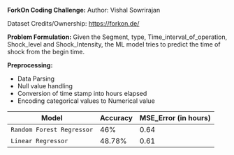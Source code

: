 **ForkOn Coding Challenge:**
Author: Vishal Sowrirajan

Dataset Credits/Ownership: https://forkon.de/

**Problem Formulation:** 
Given the Segment, type, Time_interval_of_operation, Shock_level and Shock_Intensity, the ML model tries to predict the time of shock from the begin time.

**Preprocessing:**

- Data Parsing
- Null value handling
- Conversion of time stamp into hours elapsed
- Encoding categorical values to Numerical value


| Model | Accuracy  |  MSE_Error (in hours)
|-----|-----|---    |
| `Random Forest Regressor`| 46% |0.64 |
| `Linear Regressor`| 48.78% |0.61 |